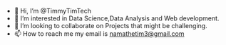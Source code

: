 - 👋 Hi, I’m @TimmyTimTech
- 👀 I’m interested in Data Science,Data Analysis and Web development.
- 💞️ I’m looking to collaborate on Projects that might be challenging.
- 📫 How to reach me my email is namathetim3@gmail.com

<!---
TimmyTimTech/TimmyTimTech is a ✨ special ✨ repository because its `README.md` (this file) appears on your GitHub profile.
You can click the Preview link to take a look at your changes.
--->
